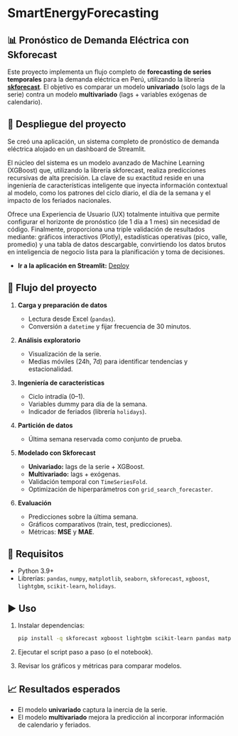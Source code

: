 # SmartEnergyForecasting
## 📊 Pronóstico de Demanda Eléctrica con Skforecast

Este proyecto implementa un flujo completo de **forecasting de series temporales** para la demanda eléctrica en Perú, utilizando la librería [**skforecast**](https://skforecast.org/). El objetivo es comparar un modelo **univariado** (solo lags de la serie) contra un modelo **multivariado** (lags + variables exógenas de calendario).

## 🤖 Despliegue del proyecto 

Se creó una aplicación, un sistema completo de pronóstico de demanda eléctrica alojado en un dashboard de Streamlit.

El núcleo del sistema es un modelo avanzado de Machine Learning (XGBoost) que, utilizando la librería skforecast, realiza predicciones recursivas de alta precisión. La clave de su exactitud reside en una ingeniería de características inteligente que inyecta información contextual al modelo, como los patrones del ciclo diario, el día de la semana y el impacto de los feriados nacionales.

Ofrece una Experiencia de Usuario (UX) totalmente intuitiva que permite configurar el horizonte de pronóstico (de 1 día a 1 mes) sin necesidad de código. Finalmente, proporciona una triple validación de resultados mediante: gráficos interactivos (Plotly), estadísticas operativas (pico, valle, promedio) y una tabla de datos descargable, convirtiendo los datos brutos en inteligencia de negocio lista para la planificación y toma de decisiones.

- **Ir a la aplicación en Streamlit:** [Deploy](https://redsmartenergyforecasting-bzadnqof3sjqbbya7dqiuc.streamlit.app//)

## 🚀 Flujo del proyecto

1. **Carga y preparación de datos**

   * Lectura desde Excel (`pandas`).
   * Conversión a `datetime` y fijar frecuencia de 30 minutos.

2. **Análisis exploratorio**

   * Visualización de la serie.
   * Medias móviles (24h, 7d) para identificar tendencias y estacionalidad.

3. **Ingeniería de características**

   * Ciclo intradía (0–1).
   * Variables dummy para día de la semana.
   * Indicador de feriados (librería `holidays`).

4. **Partición de datos**

   * Última semana reservada como conjunto de prueba.

5. **Modelado con Skforecast**

   * **Univariado:** lags de la serie + XGBoost.
   * **Multivariado:** lags + exógenas.
   * Validación temporal con `TimeSeriesFold`.
   * Optimización de hiperparámetros con `grid_search_forecaster`.

6. **Evaluación**

   * Predicciones sobre la última semana.
   * Gráficos comparativos (train, test, predicciones).
   * Métricas: **MSE** y **MAE**.

## 📌 Requisitos

* Python 3.9+
* Librerías: `pandas`, `numpy`, `matplotlib`, `seaborn`, `skforecast`, `xgboost`, `lightgbm`, `scikit-learn`, `holidays`.

## ▶️ Uso

1. Instalar dependencias:

   ```bash
   pip install -q skforecast xgboost lightgbm scikit-learn pandas matplotlib seaborn holidays
   ```
2. Ejecutar el script paso a paso (o el notebook).
3. Revisar los gráficos y métricas para comparar modelos.

## 📈 Resultados esperados

* El modelo **univariado** captura la inercia de la serie.
* El modelo **multivariado** mejora la predicción al incorporar información de calendario y feriados.
